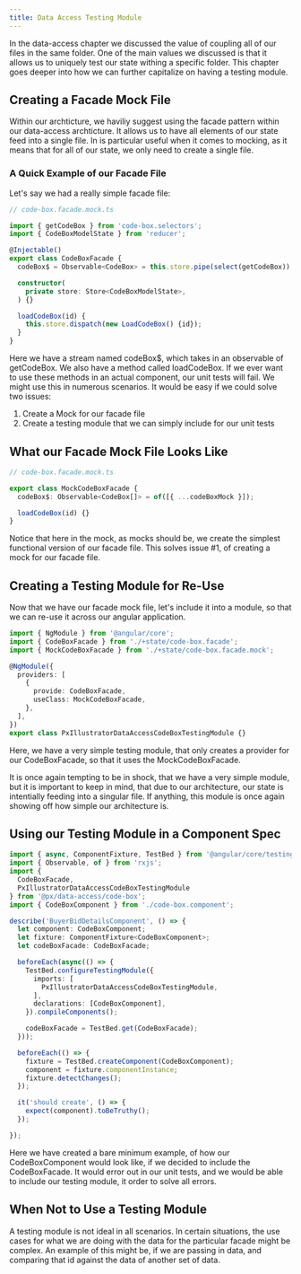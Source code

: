 ```yaml
---
title: Data Access Testing Module
---
```


In the data-access chapter we discussed the value of coupling all of our files
in the same folder. One of the main values we discussed is that it allows us
to uniquely test our state withing a specific folder. This chapter goes deeper
into how we can further capitalize on having a testing module.

## Creating a Facade Mock File
Within our archticture, we haviliy suggest using the facade pattern within
our data-access archticture. It allows us to have all elements of our state feed
into a single file. In is particular useful when it comes to mocking, as it
means that for all of our state, we only need to create a single file.

### A Quick Example of our Facade File
Let's say we had a really simple facade file:
```ts
// code-box.facade.mock.ts

import { getCodeBox } from 'code-box.selectors';
import { CodeBoxModelState } from 'reducer';

@Injectable()
export class CodeBoxFacade {
  codeBox$ = Observable<CodeBox> = this.store.pipe(select(getCodeBox));

  constructor(
    private store: Store<CodeBoxModelState>,
  ) {}

  loadCodeBox(id) {
    this.store.dispatch(new LoadCodeBox() {id});
  }
}
```

Here we have a stream named codeBox\$, which takes in an observable of
getCodeBox. We also have a method called loadCodeBox. If we ever want to use
these methods in an actual component, our unit tests will fail. We might use
this in numerous scenarios. It would be easy if we could solve two issues:

1. Create a Mock for our facade file
2. Create a testing module that we can simply include for our unit tests

## What our Facade Mock File Looks Like
```ts
// code-box.facade.mock.ts

export class MockCodeBoxFacade {
  codeBox$: Observable<CodeBox[]> = of([{ ...codeBoxMock }]);

  loadCodeBox(id) {}
}
```

Notice that here in the mock, as mocks should be, we create the simplest
functional version of our facade file. This solves issue #1, of creating a mock
for our facade file.

## Creating a Testing Module for Re-Use
Now that we have our facade mock file, let's include it into a module, so that
we can re-use it across our angular application.

```ts
import { NgModule } from '@angular/core';
import { CodeBoxFacade } from './+state/code-box.facade';
import { MockCodeBoxFacade } from './+state/code-box.facade.mock';

@NgModule({
  providers: [
    {
      provide: CodeBoxFacade,
      useClass: MockCodeBoxFacade,
    },
  ],
})
export class PxIllustratorDataAccessCodeBoxTestingModule {}
```

Here, we have a very simple testing module, that only creates a provider for our
CodeBoxFacade, so that it uses the MockCodeBoxFacade.

It is once again tempting to be in shock, that we have a very simple
module, but it is important to keep in mind, that due to our architecture, our
state is intentially feeding into a singular file. If anything, this module
is once again showing off how simple our architecture is.

## Using our Testing Module in a Component Spec

```ts
import { async, ComponentFixture, TestBed } from '@angular/core/testing';
import { Observable, of } from 'rxjs';
import {
  CodeBoxFacade,
  PxIllustratorDataAccessCodeBoxTestingModule
} from '@px/data-access/code-box';
import { CodeBoxComponent } from './code-box.component';

describe('BuyerBidDetailsComponent', () => {
  let component: CodeBoxComponent;
  let fixture: ComponentFixture<CodeBoxComponent>;
  let codeBoxFacade: CodeBoxFacade;

  beforeEach(async(() => {
    TestBed.configureTestingModule({
      imports: [
        PxIllustratorDataAccessCodeBoxTestingModule,
      ],
      declarations: [CodeBoxComponent],
    }).compileComponents();

    codeBoxFacade = TestBed.get(CodeBoxFacade);
  }));

  beforeEach(() => {
    fixture = TestBed.createComponent(CodeBoxComponent);
    component = fixture.componentInstance;
    fixture.detectChanges();
  });

  it('should create', () => {
    expect(component).toBeTruthy();
  });

});
```

Here we have created a bare minimum example, of how our CodeBoxComponent would
look like, if we decided to include the CodeBoxFacade. It would error out in
our unit tests, and we would be able to include our testing module, it order to
solve all errors.

## When Not to Use a Testing Module
A testing module is not ideal in all scenarios. In certain situations, the
use cases for what we are doing with the data for the particular facade might
be complex. An example of this might be, if we are passing in data, and
comparing that id against the data of another set of data.
